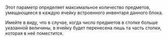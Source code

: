 Этот параметр определяет максимальное количество предметов, умещающееся в каждую ячейку встроенного инвентаря
данного блока.

Имейте в виду, что в случае, когда число предметов в стопке больше указанной величины, в ячейку будет перенесена
лишь та часть стопки, которая в неё поместится.